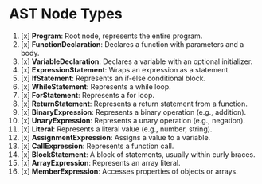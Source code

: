 
# AST Node Types

01. [x]  **Program**:                 Root node, represents the entire program.
02. [x]  **FunctionDeclaration**:     Declares a function with parameters and a body.
03. [x]  **VariableDeclaration**:     Declares a variable with an optional initializer.
04. [x]  **ExpressionStatement**:     Wraps an expression as a statement.
05. [x]  **IfStatement**:             Represents an if-else conditional block.
06. [x]  **WhileStatement**:          Represents a while loop.
07. [x]  **ForStatement**:            Represents a for loop.
08. [x]  **ReturnStatement**:         Represents a return statement from a function.
09. [x]  **BinaryExpression**:        Represents a binary operation (e.g., addition).
10. [x]  **UnaryExpression**:         Represents a unary operation (e.g., negation).
11. [x]  **Literal**:                 Represents a literal value (e.g., number, string).
12. [x]  **AssignmentExpression**:    Assigns a value to a variable.
13. [x]  **CallExpression**:          Represents a function call.
14. [x]  **BlockStatement**:          A block of statements, usually within curly braces.
15. [x]  **ArrayExpression**:         Represents an array literal.
16. [x]  **MemberExpression**:        Accesses properties of objects or arrays.
